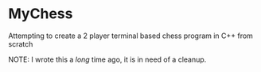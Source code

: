 MyChess
=======

Attempting to create a 2 player terminal based chess program in C++ from scratch

NOTE: I wrote this a *long* time ago, it is in need of a cleanup.

